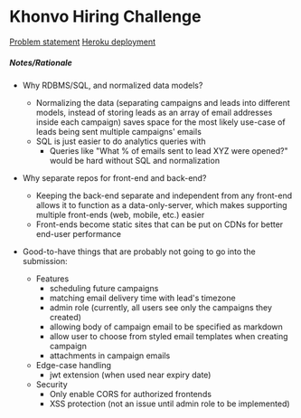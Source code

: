 # Khonvo Hiring Challenge

[Problem statement](https://docs.google.com/document/d/1y4EiJWGMrg7ArXrEyvXppjl4JfCUfB3dHi8exHxYJB0/edit)
[Heroku deployment](https://khonvo-challenge-backend.herokuapp.com/)

##### Notes/Rationale
- Why RDBMS/SQL, and normalized data models?
  - Normalizing the data (separating campaigns and leads into different models, instead of storing leads as an array of email addresses inside each campaign) saves space for the most likely use-case of leads being sent multiple campaigns' emails
  - SQL is just easier to do analytics queries with
    - Queries like "What % of emails sent to lead XYZ were opened?" would be hard without SQL and normalization

- Why separate repos for front-end and back-end?
  - Keeping the back-end separate and independent from any front-end allows it to function as a data-only-server, which makes supporting multiple front-ends (web, mobile, etc.) easier
  - Front-ends become static sites that can be put on CDNs for better end-user performance

- Good-to-have things that are probably not going to go into the submission:
  - Features
    - scheduling future campaigns
    - matching email delivery time with lead's timezone
    - admin role (currently, all users see only the campaigns they created)
    - allowing body of campaign email to be specified as markdown
    - allow user to choose from styled email templates when creating campaign
    - attachments in campaign emails
  - Edge-case handling
    - jwt extension (when used near expiry date)
  - Security
    - Only enable CORS for authorized frontends
    - XSS protection (not an issue until admin role to be implemented)
